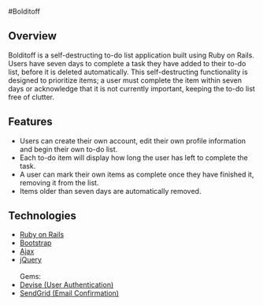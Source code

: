 #Bolditoff

## Overview
<p>Bolditoff is a self-destructing to-do list application built using Ruby on Rails. Users have seven days to complete a task they have added to their to-do list, before it is deleted automatically. This self-destructing functionality is designed to prioritize items; a user must complete the item within seven days or acknowledge that it is not currently important, keeping the to-do list free of clutter.</p>


## Features
<ul>
<li>Users can create their own account, edit their own profile information and begin their own to-do list.</li>
<li>Each to-do item will display how long the user has left to complete the task.</li>
<li>A user can mark their own items as complete once they have finished it, removing it from the list.</li>
<li>Items older than seven days are automatically removed.</li>


</ul>

## Technologies

<ul>
<li><a class="page-link" href="http://rubyonrails.org/">Ruby on Rails</a></li>
<li><a class="page-link" href="http://getbootstrap.com/">Bootstrap</a></li>
<li><a class="page-link" href="https://en.wikipedia.org/wiki/Ajax_(programming)">Ajax</a></li>
<li><a class="page-link" href="https://jquery.com/">jQuery</a></li><br>
Gems:
<li><a class="page-link" href="https://github.com/plataformatec/devise">Devise (User Authentication)</a></li>
<li><a class="page-link" href="https://sendgrid.com/">SendGrid (Email Confirmation)</a></li>


</ul>